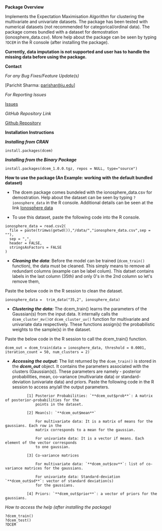 
**Package Overview**

Implements the Expectation Maximisation Algorithm for clustering the multivariate and univariate datasets. The package has been tested with numerical datasets (not recommended for categorical/ordinal data). The package comes bundled with a dataset for demostration (ionosphere_data.csv). More help about the package can be seen by typing `?DCEM` in the R console (after installing the package).

**Currently, data imputation is not supported and user has to handle the missing data before using the package.**


**Contact**

*For any Bug Fixes/Feature Update(s)*

[Parichit Sharma: parishar@iu.edu]

*For Reporting Issues*

[Issues](https://github.iu.edu/parishar/DCEM/issues)

*GitHub Repository Link*

[Github Repository](https://github.iu.edu/parishar/DCEM)
  
  
**Installation Instructions**

**_Installing from CRAN_**

```
install.packages(dcem)
```

**_Installing from the Binary Package_**

```
install.packages(dcem_1.0.0.tgz, repos = NULL, type="source")
```

**How to use the package (An Example: working with the default bundled dataset)**

- The dcem package comes bundeled with the ionosphere_data.csv for demostration. Help about the dataset can be seen by typing `?ionosphere_data` in the R console. Additional details can be seen at the link [Ionosphere data](https://archive.ics.uci.edu/ml/datasets/ionosphere)

- To use this dataset, paste the following code into the R console.

```
ionosphere_data = read.csv2(
  file = paste(trimws(getwd()),"/data/","ionosphere_data.csv",sep = ""),
  sep = ",",
  header = FALSE,
  stringsAsFactors = FALSE
)
```

- **_Cleaning the data_**: Before the model can be trained (`dcem_train()` function), the data must be cleaned. This simply means to remove all redundant columns (example can be label colum). This datset contains labels in the last column (35th) and only 0's in the 2nd column so let's remove them,

Paste the below code in the R session to clean the dataset.

```
ionosphere_data =  trim_data("35,2", ionosphere_data)
```

- **_Clustering the data:_** The dcem_train() learns the parameters of the Gaussian(s) from the input data. It internally calls the `dcem_cluster_mv()`or `dcem_cluster_uv()` function for multivariate and univariate data respectively. These 
functions assign(s) the probabilistic weights to the sample(s) in the dataset. 

Paste the below code in the R session to call the dcem_train() function.

```
dcem_out = dcem_train(data = ionosphere_data, threshold = 0.0001, iteration_count = 50, num_clusters = 2)
```

- **_Accessing the output:_** The list returned by the `dcem_train()` is stored in the **_dcem_out_** object. It contains the parameters associated with the clusters (Gaussian(s)). These parameters are namely - posterior probabilities, mean, co-variance (multivariate data) or standard-deviation (univariate data) and priors. Paste the following code in the R session to access any/all the output parameters. 

``` 
          [1] Posterior Probabilities: `**dcem_out$prob**`: A matrix of posterior-probabilities for the 
              points in the dataset.
              
          [2] Mean(s): `**dcem_out$mean**`
              
              For multivariate data: It is a matrix of means for the gaussians. Each row in the  
              matrix corresponds to a mean for the gaussian.
              
              For univariate data: It is a vector if means. Each element of the vector corresponds 
              to one gaussian.
              
          [3] Co-variance matrices 
          
              For multivariate data: `**dcem_out$cov**`: list of co-variance matrices for the gaussians.
          
              For univariate data: Standard-deviation `**dcem_out$sd**`: vector of standard deviation(s) 
              for the gaussians.
               
          [4] Priors: `**dcem_out$prior**`: a vector of priors for the gaussians.
```

*How to access the help (after installing the package)*

```
?dcem_train()
?dcem_test()
?DCEM
```

